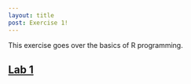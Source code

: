 ```yaml
---
layout: title
post: Exercise 1!
---
```


This exercise goes over the basics of R programming.

## [Lab 1](Lab01.html)

